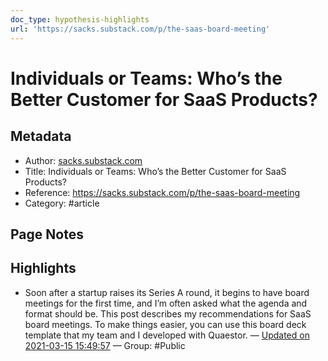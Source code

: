 ```yaml
---
doc_type: hypothesis-highlights
url: 'https://sacks.substack.com/p/the-saas-board-meeting'
---
```


# Individuals or Teams: Who’s the Better Customer for SaaS Products?

## Metadata
- Author: [sacks.substack.com]()
- Title: Individuals or Teams: Who’s the Better Customer for SaaS Products?
- Reference: https://sacks.substack.com/p/the-saas-board-meeting
- Category: #article

## Page Notes
## Highlights
- Soon after a startup raises its Series A round, it begins to have board meetings for the first time, and I’m often asked what the agenda and format should be. This post describes my recommendations for SaaS board meetings. To make things easier, you can use this board deck template that my team and I developed with Quaestor. — [Updated on 2021-03-15 15:49:57](https://hyp.is/qCmypIVaEeu0FH_ewkl7Zg/sacks.substack.com/p/the-saas-board-meeting) — Group: #Public



